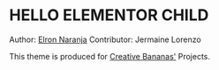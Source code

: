 # HELLO ELEMENTOR CHILD
Author: [Elron Naranja](https://elronnaranja.com)
Contributor: Jermaine Lorenzo

This theme is produced for [Creative Bananas'](https://creativebananas.com) Projects.